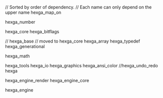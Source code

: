 // Sorted by order of dependency.
// Each name can only depend on the upper name
hexga_map_on

hexga_number

hexga_core
hexga_bitflags

// hexga_base // moved to hexga_core
hexga_array
hexga_typedef
hexga_generational

hexga_math

hexga_tools
hexga_io
hexga_graphics
hexga_ansi_color
//hexga_undo_redo
hexga

hexga_engine_render
hexga_engine_core

hexga_engine
